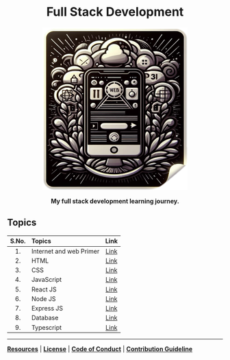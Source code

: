 <div align="center">

# Full Stack Development

<img src="./Cover_Photo.png" width="340" height="380" alt="DALL-E Generated Image of a old computer" />

**My full stack development learning journey.**

</div>

## Topics

| S.No. | Topics                          |                      Link                       |
| :---: | :------------------------------ | :---------------------------------------------: |
|  1.   | Internet and web Primer         | [Link](./1_Fundamentals/Readme.md)  |
|  2.   | HTML                            | [Link](./2_FrontEnd/1_HTML/)                    |
|  3.   | CSS                             | [Link](./2_FrontEnd/2_CSS/Readme.md)            |
|  4.   | JavaScript                      | [Link](./3_Javascript/)                         |
|  5.   | React JS                        | [Link](./2_FrontEnd/3_REACT/Readme.md)          |
|  6.   | Node JS                         | [Link](./4_BackEnd/1_Server/1_NODE_JS/)         |
|  7.   | Express JS                      | [Link](./4_BackEnd/1_Server/2_EXPRESS_JS/)      |
|  8.   | Database                        | [Link](./4_BackEnd/2_Database/2_MONGO_DB/)      |
|  9.   | Typescript                      | [Link](./5_Typescript/)                         |

----

**[Resources](./Extras/Resource.md)** | **[License](./Extras/LICENSE)** | **[Code of Conduct](./Extras/CODE_OF_CONDUCT.md)** | **[Contribution Guideline](./Extras/CONTRIBUTING.md)**
